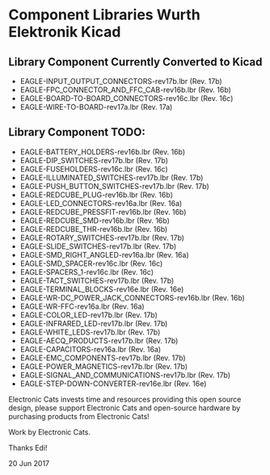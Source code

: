 # Component Libraries Wurth Elektronik Kicad

## Library Component Currently Converted to Kicad

- EAGLE-INPUT_OUTPUT_CONNECTORS-rev17b.lbr (Rev. 17b)
- EAGLE-FPC_CONNECTOR_AND_FFC_CAB-rev16b.lbr (Rev. 16b)
- EAGLE-BOARD-TO-BOARD_CONNECTORS-rev16c.lbr (Rev. 16c)
- EAGLE-WIRE-TO-BOARD-rev17a.lbr (Rev. 17a)


## Library Component TODO:

- EAGLE-BATTERY_HOLDERS-rev16b.lbr (Rev. 16b)
- EAGLE-DIP_SWITCHES-rev17b.lbr (Rev. 17b)
- EAGLE-FUSEHOLDERS-rev16c.lbr (Rev. 16c)
- EAGLE-ILLUMINATED_SWITCHES-rev17b.lbr (Rev. 17b)
- EAGLE-PUSH_BUTTON_SWITCHES-rev17b.lbr (Rev. 17b)
- EAGLE-REDCUBE_PLUG-rev16b.lbr (Rev. 16b)
- EAGLE-LED_CONNECTORS-rev16a.lbr (Rev. 16a)
- EAGLE-REDCUBE_PRESSFIT-rev16b.lbr (Rev. 16b)
- EAGLE-REDCUBE_SMD-rev16b.lbr (Rev. 16b)
- EAGLE-REDCUBE_THR-rev16b.lbr (Rev. 16b)
- EAGLE-ROTARY_SWITCHES-rev17b.lbr (Rev. 17b)
- EAGLE-SLIDE_SWITCHES-rev17b.lbr (Rev. 17b)
- EAGLE-SMD_RIGHT_ANGLED-rev16a.lbr (Rev. 16a)
- EAGLE-SMD_SPACER-rev16c.lbr (Rev. 16c)
- EAGLE-SPACERS_1-rev16c.lbr (Rev. 16c)
- EAGLE-TACT_SWITCHES-rev17b.lbr (Rev. 17b)
- EAGLE-TERMINAL_BLOCKS-rev16e.lbr (Rev. 16e)
- EAGLE-WR-DC_POWER_JACK_CONNECTORS-rev16b.lbr (Rev. 16b)
- EAGLE-WR-FFC-rev16a.lbr (Rev. 16a)
- EAGLE-COLOR_LED-rev17b.lbr (Rev. 17b)
- EAGLE-INFRARED_LED-rev17b.lbr (Rev. 17b)
- EAGLE-WHITE_LEDS-rev17b.lbr (Rev. 17b)
- EAGLE-AECQ_PRODUCTS-rev17b.lbr (Rev. 17b)
- EAGLE-CAPACITORS-rev16a.lbr (Rev. 16a)
- EAGLE-EMC_COMPONENTS-rev17b.lbr (Rev. 17b)
- EAGLE-POWER_MAGNETICS-rev17b.lbr (Rev. 17b)
- EAGLE-SIGNAL_AND_COMMUNICATIONS-rev17b.lbr (Rev. 17b)
- EAGLE-STEP-DOWN-CONVERTER-rev16e.lbr (Rev. 16e)

Electronic Cats invests time and resources providing this open source design, please support Electronic Cats and open-source hardware by purchasing products from Electronic Cats!

Work by Electronic Cats.

Thanks Edi!

20 Jun 2017
